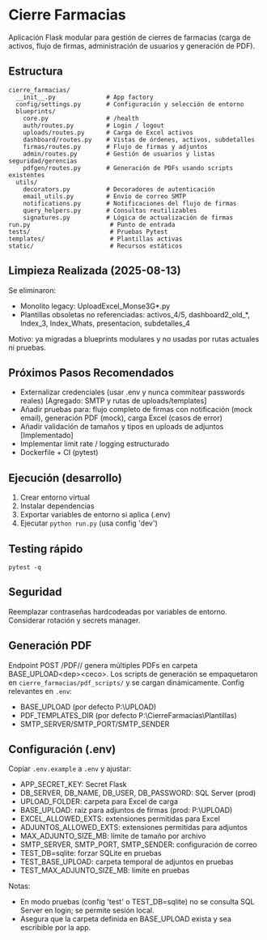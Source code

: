 # Cierre Farmacias

Aplicación Flask modular para gestión de cierres de farmacias (carga de activos, flujo de firmas, administración de usuarios y generación de PDF).

## Estructura
```
cierre_farmacias/
  __init__.py              # App factory
  config/settings.py       # Configuración y selección de entorno
  blueprints/
    core.py                # /health
    auth/routes.py         # Login / logout
    uploads/routes.py      # Carga de Excel activos
    dashboard/routes.py    # Vistas de órdenes, activos, subdetalles
    firmas/routes.py       # Flujo de firmas y adjuntos
    admin/routes.py        # Gestión de usuarios y listas seguridad/gerencias
    pdfgen/routes.py       # Generación de PDFs usando scripts existentes
  utils/
    decorators.py          # Decoradores de autenticación
    email_utils.py         # Envío de correo SMTP
    notifications.py       # Notificaciones del flujo de firmas
    query_helpers.py       # Consultas reutilizables
    signatures.py          # Lógica de actualización de firmas
run.py                      # Punto de entrada
tests/                      # Pruebas Pytest
templates/                  # Plantillas activas
static/                     # Recursos estáticos
```

## Limpieza Realizada (2025-08-13)
Se eliminaron:
- Monolito legacy: UploadExcel_Monse3G*.py
- Plantillas obsoletas no referenciadas: activos_4/5, dashboard2_old_*, Index_3, Index_Whats, presentacion, subdetalles_4

Motivo: ya migradas a blueprints modulares y no usadas por rutas actuales ni pruebas.

## Próximos Pasos Recomendados
- Externalizar credenciales (usar .env y nunca commitear passwords reales) [Agregado: SMTP y rutas de uploads/templates]
- Añadir pruebas para: flujo completo de firmas con notificación (mock email), generación PDF (mock), carga Excel (casos de error)
- Añadir validación de tamaños y tipos en uploads de adjuntos [Implementado]
- Implementar limit rate / logging estructurado
- Dockerfile + CI (pytest)

## Ejecución (desarrollo)
1. Crear entorno virtual
2. Instalar dependencias
3. Exportar variables de entorno si aplica (.env)
4. Ejecutar `python run.py` (usa config 'dev')

## Testing rápido
`pytest -q`

## Seguridad
Reemplazar contraseñas hardcodeadas por variables de entorno. Considerar rotación y secrets manager.

## Generación PDF
Endpoint POST /PDF/<departamento>/<ceco> genera múltiples PDFs en carpeta BASE_UPLOAD\<dep>\<ceco>.
Los scripts de generación se empaquetaron en `cierre_farmacias/pdf_scripts/` y se cargan dinámicamente.
Config relevantes en `.env`:
- BASE_UPLOAD (por defecto P:\\UPLOAD)
- PDF_TEMPLATES_DIR (por defecto P:\\CierreFarmacias\\Plantillas)
- SMTP_SERVER/SMTP_PORT/SMTP_SENDER

## Configuración (.env)
Copiar `.env.example` a `.env` y ajustar:
- APP_SECRET_KEY: Secret Flask
- DB_SERVER, DB_NAME, DB_USER, DB_PASSWORD: SQL Server (prod)
- UPLOAD_FOLDER: carpeta para Excel de carga
- BASE_UPLOAD: raíz para adjuntos de firmas (prod: P:\UPLOAD)
- EXCEL_ALLOWED_EXTS: extensiones permitidas para Excel
- ADJUNTOS_ALLOWED_EXTS: extensiones permitidas para adjuntos
- MAX_ADJUNTO_SIZE_MB: límite de tamaño por archivo
- SMTP_SERVER, SMTP_PORT, SMTP_SENDER: configuración de correo
- TEST_DB=sqlite: forzar SQLite en pruebas
- TEST_BASE_UPLOAD: carpeta temporal de adjuntos en pruebas
- TEST_MAX_ADJUNTO_SIZE_MB: límite en pruebas

Notas:
- En modo pruebas (config 'test' o TEST_DB=sqlite) no se consulta SQL Server en login; se permite sesión local.
- Asegura que la carpeta definida en BASE_UPLOAD exista y sea escribible por la app.
